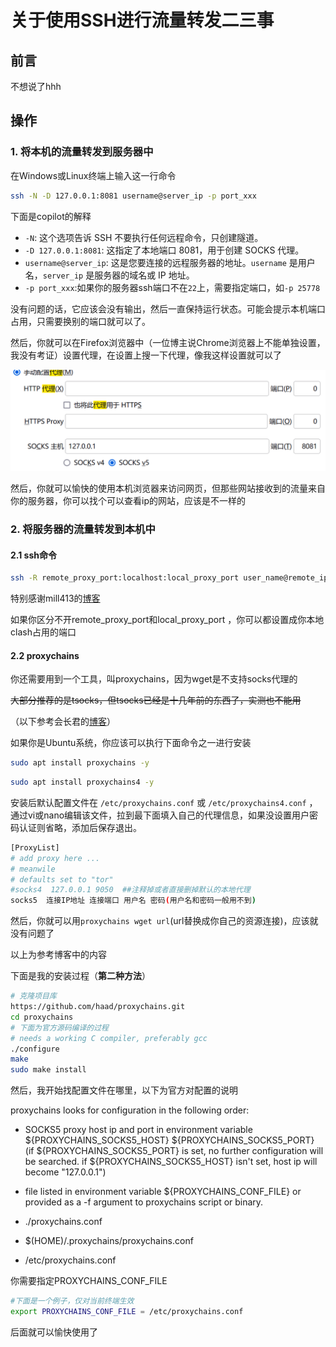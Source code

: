 # 关于使用SSH进行流量转发二三事

## 前言

不想说了hhh

## 操作

### 1. 将本机的流量转发到服务器中

在Windows或Linux终端上输入这一行命令

```bash
ssh -N -D 127.0.0.1:8081 username@server_ip -p port_xxx
```

下面是copilot的解释

- `-N`: 这个选项告诉 SSH 不要执行任何远程命令，只创建隧道。
- `-D 127.0.0.1:8081`: 这指定了本地端口 8081，用于创建 SOCKS 代理。
- `username@server_ip`: 这是您要连接的远程服务器的地址。`username` 是用户名，`server_ip` 是服务器的域名或 IP 地址。
- `-p port_xxx`:如果你的服务器ssh端口不在`22`上，需要指定端口，如`-p 25778`

没有问题的话，它应该会没有输出，然后一直保持运行状态。可能会提示本机端口占用，只需要换别的端口就可以了。

然后，你就可以在Firefox浏览器中（一位博主说Chrome浏览器上不能单独设置，我没有考证）设置代理，在设置上搜一下代理，像我这样设置就可以了

![image-20240702163507763](../images/image-20240702163507763.png)

然后，你就可以愉快的使用本机浏览器来访问网页，但那些网站接收到的流量来自你的服务器，你可以找个可以查看ip的网站，应该是不一样的

### 2. 将服务器的流量转发到本机中

#### 2.1 ssh命令

```bash
ssh -R remote_proxy_port:localhost:local_proxy_port user_name@remote_ip -p remote_ssh_port
```

特别感谢mill413的[博客](https://mill413.github.io/posts/%E9%80%9A%E8%BF%87ssh%E8%AE%A9%E8%BF%9C%E7%A8%8B%E4%B8%BB%E6%9C%BA%E4%BD%BF%E7%94%A8%E6%9C%AC%E5%9C%B0%E4%B8%BB%E6%9C%BA%E7%9A%84%E7%BD%91%E7%BB%9C%E4%BB%A3%E7%90%86/)

如果你区分不开remote_proxy_port和local_proxy_port ，你可以都设置成你本地clash占用的端口

#### 2.2 proxychains

你还需要用到一个工具，叫proxychains，因为wget是不支持socks代理的

~~大部分推荐的是tsocks，但tsocks已经是十几年前的东西了，实测也不能用~~

（以下参考会长君的[博客](https://cloud.tencent.com/developer/article/2288071)）

如果你是Ubuntu系统，你应该可以执行下面命令之一进行安装

```bash
sudo apt install proxychains -y 
```

```bash
sudo apt install proxychains4 -y
```

安装后默认配置文件在 `/etc/proxychains.conf` 或 `/etc/proxychains4.conf` ，通过vi或nano编辑该文件，拉到最下面填入自己的代理信息，如果没设置用户密码认证则省略，添加后保存退出。

```bash
[ProxyList]
# add proxy here ...
# meanwile
# defaults set to "tor"
#socks4  127.0.0.1 9050  ##注释掉或者直接删掉默认的本地代理
socks5  连接IP地址 连接端口 用户名 密码(用户名和密码一般用不到)
```

然后，你就可以用`proxychains wget url`(url替换成你自己的资源连接)，应该就没有问题了

以上为参考博客中的内容

下面是我的安装过程（**第二种方法**）

```bash
# 克隆项目库
https://github.com/haad/proxychains.git
cd proxychains
# 下面为官方源码编译的过程
# needs a working C compiler, preferably gcc
./configure
make
sudo make install
```

然后，我开始找配置文件在哪里，以下为官方对配置的说明

proxychains looks for configuration in the following order:

- SOCKS5 proxy host ip and port in environment variable ${PROXYCHAINS_SOCKS5_HOST} ${PROXYCHAINS_SOCKS5_PORT} (if ${PROXYCHAINS_SOCKS5_PORT} is set, no further configuration will be searched. if ${PROXYCHAINS_SOCKS5_HOST} isn't set, host ip will become "127.0.0.1")

- file listed in environment variable ${PROXYCHAINS_CONF_FILE} or provided as a -f argument to proxychains script or binary.

- ./proxychains.conf

- $(HOME)/.proxychains/proxychains.conf

- /etc/proxychains.conf

你需要指定PROXYCHAINS_CONF_FILE

```bash
#下面是一个例子，仅对当前终端生效
export PROXYCHAINS_CONF_FILE = /etc/proxychains.conf
```
后面就可以愉快使用了